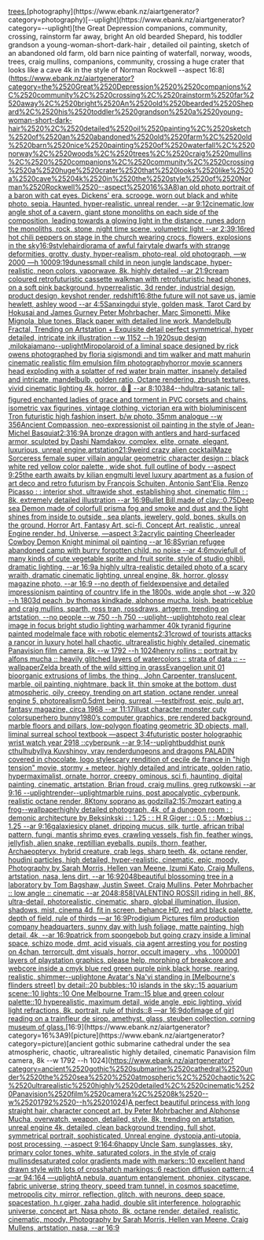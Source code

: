 [trees.](https://www.ebank.nz/aiartgenerator?category=trees.)[photography](https://www.ebank.nz/aiartgenerator?category=photography)[--uplight](https://www.ebank.nz/aiartgenerator?category=--uplight)[the Great Depression  companions, community, crossing, rainstorm far away, bright An old bearded Shepard, his toddler grandson a young-woman-short-dark-hair , detailed oil painting, sketch of an abandoned old farm, old barn nice painting of waterfall, norway, woods, trees, craig mullins,  companions, community, crossing a huge crater that looks like a cave 4k in the style of Norman Rockwell --aspect 16:8](https://www.ebank.nz/aiartgenerator?category=the%2520Great%2520Depression%2520%2520companions%2C%2520community%2C%2520crossing%2C%2520rainstorm%2520far%2520away%2C%2520bright%2520An%2520old%2520bearded%2520Shepard%2C%2520his%2520toddler%2520grandson%2520a%2520young-woman-short-dark-hair%2520%2C%2520detailed%2520oil%2520painting%2C%2520sketch%2520of%2520an%2520abandoned%2520old%2520farm%2C%2520old%2520barn%2520nice%2520painting%2520of%2520waterfall%2C%2520norway%2C%2520woods%2C%2520trees%2C%2520craig%2520mullins%2C%2520%2520companions%2C%2520community%2C%2520crossing%2520a%2520huge%2520crater%2520that%2520looks%2520like%2520a%2520cave%25204k%2520in%2520the%2520style%2520of%2520Norman%2520Rockwell%2520--aspect%252016%3A8)[an old photo portrait of a baron with cat eyes. Dickens' era. scrooge. worn out black and white photo. sepia. Haunted. hyper-realistic. unreal render. --ar 9:12](https://www.ebank.nz/aiartgenerator?category=an%2520old%2520photo%2520portrait%2520of%2520a%2520baron%2520with%2520cat%2520eyes.%2520Dickens%27%2520era.%2520scrooge.%2520worn%2520out%2520black%2520and%2520white%2520photo.%2520sepia.%2520Haunted.%2520hyper-realistic.%2520unreal%2520render.%2520--ar%25209%3A12)[cinematic,](https://www.ebank.nz/aiartgenerator?category=cinematic%2C)[low angle shot of a cavern, giant stone monoliths on each side of the composition, leading towards a glowing light in the distance, runes adorn the monoliths, rock, stone, night time scene, volumetric light --ar 2:3](https://www.ebank.nz/aiartgenerator?category=low%2520angle%2520shot%2520of%2520a%2520cavern%2C%2520giant%2520stone%2520monoliths%2520on%2520each%2520side%2520of%2520the%2520composition%2C%2520leading%2520towards%2520a%2520glowing%2520light%2520in%2520the%2520distance%2C%2520runes%2520adorn%2520the%2520monoliths%2C%2520rock%2C%2520stone%2C%2520night%2520time%2520scene%2C%2520volumetric%2520light%2520--ar%25202%3A3)[9:16](https://www.ebank.nz/aiartgenerator?category=9%3A16)[red hot chili peppers on stage in the church wearing crocs, flowers, explosions in the sky](https://www.ebank.nz/aiartgenerator?category=red%2520hot%2520chili%2520peppers%2520on%2520stage%2520in%2520the%2520church%2520wearing%2520crocs%2C%2520flowers%2C%2520explosions%2520in%2520the%2520sky)[16:9](https://www.ebank.nz/aiartgenerator?category=16%3A9)[style](https://www.ebank.nz/aiartgenerator?category=style)[hair](https://www.ebank.nz/aiartgenerator?category=hair)[diorama of awful fairytale dwarfs with strange deformities, grotty, dusty, hyper-realism, photo-real, old photograph, —w 2000 —h 1000](https://www.ebank.nz/aiartgenerator?category=diorama%2520of%2520awful%2520fairytale%2520dwarfs%2520with%2520strange%2520deformities%2C%2520grotty%2C%2520dusty%2C%2520hyper-realism%2C%2520photo-real%2C%2520old%2520photograph%2C%2520%E2%80%94w%25202000%2520%E2%80%94h%25201000)[9:19](https://www.ebank.nz/aiartgenerator?category=9%3A19)[dunes](https://www.ebank.nz/aiartgenerator?category=dunes)[small child in neon jungle landscape, hyper-realistic, neon colors, vaporwave, 8k, highly detailed --ar 21:9](https://www.ebank.nz/aiartgenerator?category=small%2520child%2520in%2520neon%2520jungle%2520landscape%2C%2520hyper-realistic%2C%2520neon%2520colors%2C%2520vaporwave%2C%25208k%2C%2520highly%2520detailed%2520--ar%252021%3A9)[cream coloured retrofuturistic cassette walkman with retrofuturistic head phones, on a soft pink background, hyperrealistic, 3d render, industrial design, product design, keyshot render, redshift](https://www.ebank.nz/aiartgenerator?category=cream%2520coloured%2520retrofuturistic%2520cassette%2520walkman%2520with%2520retrofuturistic%2520head%2520phones%2C%2520on%2520a%2520soft%2520pink%2520background%2C%2520hyperrealistic%2C%25203d%2520render%2C%2520industrial%2520design%2C%2520product%2520design%2C%2520keyshot%2520render%2C%2520redshift)[16:8](https://www.ebank.nz/aiartgenerator?category=16%3A8)[the future will not save us, jamie hewlett, ashley wood --ar 4:5](https://www.ebank.nz/aiartgenerator?category=the%2520future%2520will%2520not%2520save%2520us%2C%2520jamie%2520hewlett%2C%2520ashley%2520wood%2520--ar%25204%3A5)[Sanxingdui style, golden mask, Tarot Card by Hokusai and James Gurney Peter Mohrbacher, Marc Simonetti, Mike Mignola, blue tones, Black paper with detailed line work, Mandelbulb Fractal, Trending on Artstation + Exquisite detail perfect symmetrical, hyper detailed, intricate ink illustration  --w 1152  --h 1920](https://www.ebank.nz/aiartgenerator?category=Sanxingdui%2520style%2C%2520golden%2520mask%2C%2520Tarot%2520Card%2520by%2520Hokusai%2520and%2520James%2520Gurney%2520Peter%2520Mohrbacher%2C%2520Marc%2520Simonetti%2C%2520Mike%2520Mignola%2C%2520blue%2520tones%2C%2520Black%2520paper%2520with%2520detailed%2520line%2520work%2C%2520Mandelbulb%2520Fractal%2C%2520Trending%2520on%2520Artstation%2520%2B%2520Exquisite%2520detail%2520perfect%2520symmetrical%2C%2520hyper%2520detailed%2C%2520intricate%2520ink%2520illustration%2520%2520--w%25201152%2520%2520--h%25201920)[sup design ,milokai](https://www.ebank.nz/aiartgenerator?category=sup%2520design%2520%2Cmilokai)[amano](https://www.ebank.nz/aiartgenerator?category=amano)[--uplight](https://www.ebank.nz/aiartgenerator?category=--uplight)[Miro](https://www.ebank.nz/aiartgenerator?category=Miro)[polaroid of a liminal space designed by rick owens photographed by floria sigismondi and tim walker  and matt mahurin cinematic realistic film emulsion film photography](https://www.ebank.nz/aiartgenerator?category=polaroid%2520of%2520a%2520liminal%2520space%2520designed%2520by%2520rick%2520owens%2520photographed%2520by%2520floria%2520sigismondi%2520and%2520tim%2520walker%2520%2520and%2520matt%2520mahurin%2520cinematic%2520realistic%2520film%2520emulsion%2520film%2520photography)[horror movie scanners head exploding with a splatter of red water brain matter, insanely detailed and intricate, mandelbulb, golden ratio, Octane rendering, zbrush textures, vivid cinematic lighting 4k, horror, 🩸🤯 --ar 8:10](https://www.ebank.nz/aiartgenerator?category=horror%2520movie%2520scanners%2520head%2520exploding%2520with%2520a%2520splatter%2520of%2520red%2520water%2520brain%2520matter%2C%2520insanely%2520detailed%2520and%2520intricate%2C%2520mandelbulb%2C%2520golden%2520ratio%2C%2520Octane%2520rendering%2C%2520zbrush%2520textures%2C%2520vivid%2520cinematic%2520lighting%25204k%2C%2520horror%2C%2520%F0%9F%A9%B8%F0%9F%A4%AF%2520--ar%25208%3A10)[384](https://www.ebank.nz/aiartgenerator?category=384)[--hd](https://www.ebank.nz/aiartgenerator?category=--hd)[ultra-satanic tall-figured enchanted ladies of grace and torment in PVC corsets and chains, isometric vax figurines, vintage clothing, victorian era with bioluminiscent Tron futuristic high fashion insert, b/w photo, 35mm analogue --w 356](https://www.ebank.nz/aiartgenerator?category=ultra-satanic%2520tall-figured%2520enchanted%2520ladies%2520of%2520grace%2520and%2520torment%2520in%2520PVC%2520corsets%2520and%2520chains%2C%2520isometric%2520vax%2520figurines%2C%2520vintage%2520clothing%2C%2520victorian%2520era%2520with%2520bioluminiscent%2520Tron%2520futuristic%2520high%2520fashion%2520insert%2C%2520b/w%2520photo%2C%252035mm%2520analogue%2520--w%2520356)[Ancient Compassion, neo-expressionist oil painting in the style of Jean-Michel Basquiat](https://www.ebank.nz/aiartgenerator?category=Ancient%2520Compassion%2C%2520neo-expressionist%2520oil%2520painting%2520in%2520the%2520style%2520of%2520Jean-Michel%2520Basquiat)[2:3](https://www.ebank.nz/aiartgenerator?category=2%3A3)[16:9](https://www.ebank.nz/aiartgenerator?category=16%3A9)[A bronze dragon with antlers and hard-surfaced armor, sculpted by Dashi Namdakov, complex, elite, ornate, elegant, luxurious, unreal engine,](https://www.ebank.nz/aiartgenerator?category=A%2520bronze%2520dragon%2520with%2520antlers%2520and%2520hard-surfaced%2520armor%2C%2520sculpted%2520by%2520Dashi%2520Namdakov%2C%2520complex%2C%2520elite%2C%2520ornate%2C%2520elegant%2C%2520luxurious%2C%2520unreal%2520engine%2C)[artstation](https://www.ebank.nz/aiartgenerator?category=artstation)[21:9](https://www.ebank.nz/aiartgenerator?category=21%3A9)[weird crazy alien cocktail](https://www.ebank.nz/aiartgenerator?category=weird%2520crazy%2520alien%2520cocktail)[Maze Sorceress female super villain angular geometric character design :: black white red yellow color palette ,  wide shot, full outline of body   --aspect 9:25](https://www.ebank.nz/aiartgenerator?category=Maze%2520Sorceress%2520female%2520super%2520villain%2520angular%2520geometric%2520character%2520design%2520%3A%3A%2520black%2520white%2520red%2520yellow%2520color%2520palette%2520%2C%2520%2520wide%2520shot%2C%2520full%2520outline%2520of%2520body%2520%2520%2520--aspect%25209%3A25)[the earth awaits by kilian eng](https://www.ebank.nz/aiartgenerator?category=the%2520earth%2520awaits%2520by%2520kilian%2520eng)[multi level luxury apartment as a fusion of art deco and retro futurism by François Schuiten, Antonio Sant'Elia, Renzo Picasso : : interior shot, ultrawide shot, establishing shot, cinematic film : : 8k, extremely detailed illustration --ar 16:9](https://www.ebank.nz/aiartgenerator?category=multi%2520level%2520luxury%2520apartment%2520as%2520a%2520fusion%2520of%2520art%2520deco%2520and%2520retro%2520futurism%2520by%2520Fran%C3%A7ois%2520Schuiten%2C%2520Antonio%2520Sant%27Elia%2C%2520Renzo%2520Picasso%2520%3A%2520%3A%2520interior%2520shot%2C%2520ultrawide%2520shot%2C%2520establishing%2520shot%2C%2520cinematic%2520film%2520%3A%2520%3A%25208k%2C%2520extremely%2520detailed%2520illustration%2520--ar%252016%3A9)[Bullet Bill,made of clay](https://www.ebank.nz/aiartgenerator?category=Bullet%2520Bill%2Cmade%2520of%2520clay)[::0.75](https://www.ebank.nz/aiartgenerator?category=%3A%3A0.75)[Deep sea Demon made of colorfull prisma fog and smoke and dust and the light shines from inside to outside , sea plants, jewelery, gold, bones, skulls on the ground, Horror Art, Fantasy Art, sci-fi, Concept Art, realistic , unreal Engine render, hd, Universe, —aspect 3:2](https://www.ebank.nz/aiartgenerator?category=Deep%2520sea%2520Demon%2520made%2520of%2520colorfull%2520prisma%2520fog%2520and%2520smoke%2520and%2520dust%2520and%2520the%2520light%2520shines%2520from%2520inside%2520to%2520outside%2520%2C%2520sea%2520plants%2C%2520jewelery%2C%2520gold%2C%2520bones%2C%2520skulls%2520on%2520the%2520ground%2C%2520Horror%2520Art%2C%2520Fantasy%2520Art%2C%2520sci-fi%2C%2520Concept%2520Art%2C%2520realistic%2520%2C%2520unreal%2520Engine%2520render%2C%2520hd%2C%2520Universe%2C%2520%E2%80%94aspect%25203%3A2)[acrylic painting Cheerleader Cowboy Demon Knight minimal oil painting --ar 16:8](https://www.ebank.nz/aiartgenerator?category=acrylic%2520painting%2520Cheerleader%2520Cowboy%2520Demon%2520Knight%2520minimal%2520oil%2520painting%2520--ar%252016%3A8)[Syrian refugee abandoned camp with burry forgotten child,  no noise --ar 4:6](https://www.ebank.nz/aiartgenerator?category=Syrian%2520refugee%2520abandoned%2520camp%2520with%2520burry%2520forgotten%2520child%2C%2520%2520no%2520noise%2520--ar%25204%3A6)[movie](https://www.ebank.nz/aiartgenerator?category=movie)[full of many kinds of cute vegetable sprite and fruit sprite, style of studio ghibli, dramatic lighting,  --ar 16:9](https://www.ebank.nz/aiartgenerator?category=full%2520of%2520many%2520kinds%2520of%2520cute%2520vegetable%2520sprite%2520and%2520fruit%2520sprite%2C%2520style%2520of%2520studio%2520ghibli%2C%2520dramatic%2520lighting%2C%2520%2520--ar%252016%3A9)[a highly ultra-realistic detailed photo of a scary wraith, dramatic cinematic lighting, unreal engine, 8k, horror, glossy magazine photo, --ar 16:9 --no depth of field](https://www.ebank.nz/aiartgenerator?category=a%2520highly%2520ultra-realistic%2520detailed%2520photo%2520of%2520a%2520scary%2520wraith%2C%2520dramatic%2520cinematic%2520lighting%2C%2520unreal%2520engine%2C%25208k%2C%2520horror%2C%2520glossy%2520magazine%2520photo%2C%2520--ar%252016%3A9%2520--no%2520depth%2520of%2520field)[expensive and detailed impressionism painting of country life in the 1800s, wide angle shot --w 320 --h 180](https://www.ebank.nz/aiartgenerator?category=expensive%2520and%2520detailed%2520impressionism%2520painting%2520of%2520country%2520life%2520in%2520the%25201800s%2C%2520wide%2520angle%2520shot%2520--w%2520320%2520--h%2520180)[3d peach ,by thomas kindkade, alphonse mucha, loish, beatriceblue and craig mullins, sparth, ross tran, rossdraws, artgerm, trending on artstation, --no people --w 750 --h 750 --uplight](https://www.ebank.nz/aiartgenerator?category=3d%2520peach%2520%2Cby%2520thomas%2520kindkade%2C%2520alphonse%2520mucha%2C%2520loish%2C%2520beatriceblue%2520and%2520craig%2520mullins%2C%2520sparth%2C%2520ross%2520tran%2C%2520rossdraws%2C%2520artgerm%2C%2520trending%2520on%2520artstation%2C%2520--no%2520people%2520--w%2520750%2520--h%2520750%2520--uplight)[--uplight](https://www.ebank.nz/aiartgenerator?category=--uplight)[photo real clear image in focus bright studio lighting warhammer 40k tyranid figurine painted model](https://www.ebank.nz/aiartgenerator?category=photo%2520real%2520clear%2520image%2520in%2520focus%2520bright%2520studio%2520lighting%2520warhammer%252040k%2520tyranid%2520figurine%2520painted%2520model)[male face with robotic elements](https://www.ebank.nz/aiartgenerator?category=male%2520face%2520with%2520robotic%2520elements)[2:3](https://www.ebank.nz/aiartgenerator?category=2%3A3)[1](https://www.ebank.nz/aiartgenerator?category=1)[crowd of tourists attacks a rancor  in luxury hotel hall chaotic, ultrarealistic highly detailed, cinematic Panavision film camera, 8k --w 1792 --h 1024](https://www.ebank.nz/aiartgenerator?category=crowd%2520of%2520tourists%2520attacks%2520a%2520rancor%2520%2520in%2520luxury%2520hotel%2520hall%2520chaotic%2C%2520ultrarealistic%2520highly%2520detailed%2C%2520cinematic%2520Panavision%2520film%2520camera%2C%25208k%2520--w%25201792%2520--h%25201024)[henry rollins :: portrait by alfons mucha :: heavily glitched layers of watercolors :: strata of data :: --wallpaper](https://www.ebank.nz/aiartgenerator?category=henry%2520rollins%2520%3A%3A%2520portrait%2520by%2520alfons%2520mucha%2520%3A%3A%2520heavily%2520glitched%2520layers%2520of%2520watercolors%2520%3A%3A%2520strata%2520of%2520data%2520%3A%3A%2520--wallpaper)[Zelda breath of the wild sitting in grass](https://www.ebank.nz/aiartgenerator?category=Zelda%2520breath%2520of%2520the%2520wild%2520sitting%2520in%2520grass)[Evangelion unit 01  bioorganic extrusions of limbs, the thing,, John Carpenter, translucent, marble, oil painting, nightmare, back lit, thin smoke at the bottom, dust atmospheric, oily, creepy, trending on art station, octane render, unreal engine 5, photorealism](https://www.ebank.nz/aiartgenerator?category=Evangelion%2520unit%252001%2520%2520bioorganic%2520extrusions%2520of%2520limbs%2C%2520the%2520thing%2C%2C%2520John%2520Carpenter%2C%2520translucent%2C%2520marble%2C%2520oil%2520painting%2C%2520nightmare%2C%2520back%2520lit%2C%2520thin%2520smoke%2520at%2520the%2520bottom%2C%2520dust%2520atmospheric%2C%2520oily%2C%2520creepy%2C%2520trending%2520on%2520art%2520station%2C%2520octane%2520render%2C%2520unreal%2520engine%25205%2C%2520photorealism)[0.5](https://www.ebank.nz/aiartgenerator?category=0.5)[dmt being, surreal, —test](https://www.ebank.nz/aiartgenerator?category=dmt%2520being%2C%2520surreal%2C%2520%E2%80%94test)[bifrost, epic, pulp art, fantasy magazine, circa 1968 --ar 11:17](https://www.ebank.nz/aiartgenerator?category=bifrost%2C%2520epic%2C%2520pulp%2520art%2C%2520fantasy%2520magazine%2C%2520circa%25201968%2520--ar%252011%3A17)[illust character monster cuty color](https://www.ebank.nz/aiartgenerator?category=illust%2520character%2520monster%2520cuty%2520color)[superhero bunny](https://www.ebank.nz/aiartgenerator?category=superhero%2520bunny)[1980’s computer graphics, pre rendered background, marble floors and pillars, low-polygon floating geometric 3D objects, mall, liminal surreal school textbook —aspect 3:4](https://www.ebank.nz/aiartgenerator?category=1980%E2%80%99s%2520computer%2520graphics%2C%2520pre%2520rendered%2520background%2C%2520marble%2520floors%2520and%2520pillars%2C%2520low-polygon%2520floating%2520geometric%25203D%2520objects%2C%2520mall%2C%2520liminal%2520surreal%2520school%2520textbook%2520%E2%80%94aspect%25203%3A4)[futuristic poster holographic wrist watch year 2918 ::cyberpunk --ar 9:14](https://www.ebank.nz/aiartgenerator?category=futuristic%2520poster%2520holographic%2520wrist%2520watch%2520year%25202918%2520%3A%3Acyberpunk%2520--ar%25209%3A14)[--uplight](https://www.ebank.nz/aiartgenerator?category=--uplight)[buddhist punk cthulhu](https://www.ebank.nz/aiartgenerator?category=buddhist%2520punk%2520cthulhu)[byIlya Kuvshinov, vray render](https://www.ebank.nz/aiartgenerator?category=byIlya%2520Kuvshinov%2C%2520vray%2520render)[dungeons and dragons PALADIN covered in chocolate, logo style](https://www.ebank.nz/aiartgenerator?category=dungeons%2520and%2520dragons%2520PALADIN%2520covered%2520in%2520chocolate%2C%2520logo%2520style)[scary rendition of cecile de france in "high tension" movie, stormy + meteor, highly detailed and intricate, golden ratio, hypermaximalist, ornate, horror, creepy, ominous, sci fi, haunting, digital painting, cinematic, artstation, Brian froud, craig mullins, greg rutkowski --ar 9:16 --uplight](https://www.ebank.nz/aiartgenerator?category=scary%2520rendition%2520of%2520cecile%2520de%2520france%2520in%2520%22high%2520tension%22%2520movie%2C%2520stormy%2520%2B%2520meteor%2C%2520highly%2520detailed%2520and%2520intricate%2C%2520golden%2520ratio%2C%2520hypermaximalist%2C%2520ornate%2C%2520horror%2C%2520creepy%2C%2520ominous%2C%2520sci%2520fi%2C%2520haunting%2C%2520digital%2520painting%2C%2520cinematic%2C%2520artstation%2C%2520Brian%2520froud%2C%2520craig%2520mullins%2C%2520greg%2520rutkowski%2520--ar%25209%3A16%2520--uplight)[render](https://www.ebank.nz/aiartgenerator?category=render)[--uplight](https://www.ebank.nz/aiartgenerator?category=--uplight)[marble ruins, post apocalyptic, cyberpunk, realistic octane render, 8K](https://www.ebank.nz/aiartgenerator?category=marble%2520ruins%2C%2520post%2520apocalyptic%2C%2520cyberpunk%2C%2520realistic%2520octane%2520render%2C%25208K)[tony soprano as godzilla](https://www.ebank.nz/aiartgenerator?category=tony%2520soprano%2520as%2520godzilla)[2:1](https://www.ebank.nz/aiartgenerator?category=2%3A1)[5:7](https://www.ebank.nz/aiartgenerator?category=5%3A7)[mozart eating a frog](https://www.ebank.nz/aiartgenerator?category=mozart%2520eating%2520a%2520frog)[--wallpaper](https://www.ebank.nz/aiartgenerator?category=--wallpaper)[highly detailed photograph, 4k, of a dungeon room : : demonic architecture by Beksinkski : : 1.25 : : H R Giger : : 0.5 : :  Mœbius : : 1.25 --ar 9:16](https://www.ebank.nz/aiartgenerator?category=highly%2520detailed%2520photograph%2C%25204k%2C%2520of%2520a%2520dungeon%2520room%2520%3A%2520%3A%2520demonic%2520architecture%2520by%2520Beksinkski%2520%3A%2520%3A%25201.25%2520%3A%2520%3A%2520H%2520R%2520Giger%2520%3A%2520%3A%25200.5%2520%3A%2520%3A%2520%2520M%C5%93bius%2520%3A%2520%3A%25201.25%2520--ar%25209%3A16)[galaxies](https://www.ebank.nz/aiartgenerator?category=galaxies)[icy planet, dripping mucus, silk, turtle, african tribal pattern, fungi, mantis shrimp eyes, crawling vessels, fish fin, feather wings, jellyfish, alien snake, reptillian eyeballs, pupils, thorn, feather, Archaeopteryx, hybrid creature, crab legs, sharp teeth, 4k, octane render, houdini particles, high detailed, hyper-realistic, cinematic, epic, moody, Photography by Sarah Morris, Hellen van Meene, Izumi Kato, Craig Mullens, artstation, nasa, lens dirt, --ar 16:9](https://www.ebank.nz/aiartgenerator?category=icy%2520planet%2C%2520dripping%2520mucus%2C%2520silk%2C%2520turtle%2C%2520african%2520tribal%2520pattern%2C%2520fungi%2C%2520mantis%2520shrimp%2520eyes%2C%2520crawling%2520vessels%2C%2520fish%2520fin%2C%2520feather%2520wings%2C%2520jellyfish%2C%2520alien%2520snake%2C%2520reptillian%2520eyeballs%2C%2520pupils%2C%2520thorn%2C%2520feather%2C%2520Archaeopteryx%2C%2520hybrid%2520creature%2C%2520crab%2520legs%2C%2520sharp%2520teeth%2C%25204k%2C%2520octane%2520render%2C%2520houdini%2520particles%2C%2520high%2520detailed%2C%2520hyper-realistic%2C%2520cinematic%2C%2520epic%2C%2520moody%2C%2520Photography%2520by%2520Sarah%2520Morris%2C%2520Hellen%2520van%2520Meene%2C%2520Izumi%2520Kato%2C%2520Craig%2520Mullens%2C%2520artstation%2C%2520nasa%2C%2520lens%2520dirt%2C%2520--ar%252016%3A9)[2048](https://www.ebank.nz/aiartgenerator?category=2048)[beautiful blossoming tree in a laboratory by Tom Bagshaw, Justin Sweet, Craig Mullins, Peter Mohrbacher :: low angle :: cinematic --ar 2048:858](https://www.ebank.nz/aiartgenerator?category=beautiful%2520blossoming%2520tree%2520in%2520a%2520laboratory%2520by%2520Tom%2520Bagshaw%2C%2520Justin%2520Sweet%2C%2520Craig%2520Mullins%2C%2520Peter%2520Mohrbacher%2520%3A%3A%2520low%2520angle%2520%3A%3A%2520cinematic%2520--ar%25202048%3A858)[[VALENTINO ROSSI] riding in hell, 8K, ultra-detail, photorealistic, cinematic, sharp, global illumination, illusion, shadows, mist, cinema 4d, fit in screen, behance HD, red and black palette, depth of field, rule of thirds —ar 16:9](https://www.ebank.nz/aiartgenerator?category=%5BVALENTINO%2520ROSSI%5D%2520riding%2520in%2520hell%2C%25208K%2C%2520ultra-detail%2C%2520photorealistic%2C%2520cinematic%2C%2520sharp%2C%2520global%2520illumination%2C%2520illusion%2C%2520shadows%2C%2520mist%2C%2520cinema%25204d%2C%2520fit%2520in%2520screen%2C%2520behance%2520HD%2C%2520red%2520and%2520black%2520palette%2C%2520depth%2520of%2520field%2C%2520rule%2520of%2520thirds%2520%E2%80%94ar%252016%3A9)[Prodigium Pictures film production company headquarters, sunny day with lush foliage, matte painting, high detail, 4k, --ar 16:9](https://www.ebank.nz/aiartgenerator?category=Prodigium%2520Pictures%2520film%2520production%2520company%2520headquarters%2C%2520sunny%2520day%2520with%2520lush%2520foliage%2C%2520matte%2520painting%2C%2520high%2520detail%2C%25204k%2C%2520--ar%252016%3A9)[patrick from spongebob but going crazy inside a liminal space, schizo mode, dmt, acid visuals, cia agent arresting you for posting on 4chan, terrorcult, dmt visuals, horror, occult imagery , vhs , 1000001 layers of playstation graphics, please help, morphing of breakcore and webcore inside a cmyk blue red green purple pink,](https://www.ebank.nz/aiartgenerator?category=patrick%2520from%2520spongebob%2520but%2520going%2520crazy%2520inside%2520a%2520liminal%2520space%2C%2520schizo%2520mode%2C%2520dmt%2C%2520acid%2520visuals%2C%2520cia%2520agent%2520arresting%2520you%2520for%2520posting%2520on%25204chan%2C%2520terrorcult%2C%2520dmt%2520visuals%2C%2520horror%2C%2520occult%2520imagery%2520%2C%2520vhs%2520%2C%25201000001%2520layers%2520of%2520playstation%2520graphics%2C%2520please%2520help%2C%2520morphing%2520of%2520breakcore%2520and%2520webcore%2520inside%2520a%2520cmyk%2520blue%2520red%2520green%2520purple%2520pink%2C)[black horse, rearing, realistic, shimmer](https://www.ebank.nz/aiartgenerator?category=black%2520horse%2C%2520rearing%2C%2520realistic%2C%2520shimmer)[--uplight](https://www.ebank.nz/aiartgenerator?category=--uplight)[one Avatar's Na'vi standing in [Melbourne's flinders street] by detail::20 bubbles::10 islands in the sky::15 aquarium scene::10 lights::10 One Melbourne Tram::15 blue and green colour palette::10 hyperealistic, maximum detail, wide angle, epic lighting, vivid light refractions, 8k, portrait, rule of thirds::8 —ar 16:9](https://www.ebank.nz/aiartgenerator?category=one%2520Avatar%27s%2520Na%27vi%2520standing%2520in%2520%5BMelbourne%27s%2520flinders%2520street%5D%2520by%2520detail%3A%3A20%2520bubbles%3A%3A10%2520islands%2520in%2520the%2520sky%3A%3A15%2520aquarium%2520scene%3A%3A10%2520lights%3A%3A10%2520One%2520Melbourne%2520Tram%3A%3A15%2520blue%2520and%2520green%2520colour%2520palette%3A%3A10%2520hyperealistic%2C%2520maximum%2520detail%2C%2520wide%2520angle%2C%2520epic%2520lighting%2C%2520vivid%2520light%2520refractions%2C%25208k%2C%2520portrait%2C%2520rule%2520of%2520thirds%3A%3A8%2520%E2%80%94ar%252016%3A9)[dof](https://www.ebank.nz/aiartgenerator?category=dof)[image of girl reading on a train](https://www.ebank.nz/aiartgenerator?category=image%2520of%2520girl%2520reading%2520on%2520a%2520train)[fleur de sirop. amethyst. glass, steuben collection. corning museum of glass.](https://www.ebank.nz/aiartgenerator?category=fleur%2520de%2520sirop.%2520amethyst.%2520glass%2C%2520steuben%2520collection.%2520corning%2520museum%2520of%2520glass.)[16:9](https://www.ebank.nz/aiartgenerator?category=16%3A9)[picture](https://www.ebank.nz/aiartgenerator?category=picture)[ancient gothic submarine cathedral under the sea  atmospheric, chaotic, ultrarealistic highly detailed, cinematic Panavision film camera, 8k --w 1792 --h 1024](https://www.ebank.nz/aiartgenerator?category=ancient%2520gothic%2520submarine%2520cathedral%2520under%2520the%2520sea%2520%2520atmospheric%2C%2520chaotic%2C%2520ultrarealistic%2520highly%2520detailed%2C%2520cinematic%2520Panavision%2520film%2520camera%2C%25208k%2520--w%25201792%2520--h%25201024)[A perfect beautiful princess with long straight hair, character concept art, by Peter Mohrbacher and Alphonse Mucha, overwatch, weapon, detailed, style, 8k, trending on artstation, unreal engine 4k, detailed, clean background trending, full shot, symmetrical portrait, sophisticated, Unreal engine, dystopia,anti-utopia, post processing, --aspect 9:16](https://www.ebank.nz/aiartgenerator?category=A%2520perfect%2520beautiful%2520princess%2520with%2520long%2520straight%2520hair%2C%2520character%2520concept%2520art%2C%2520by%2520Peter%2520Mohrbacher%2520and%2520Alphonse%2520Mucha%2C%2520overwatch%2C%2520weapon%2C%2520detailed%2C%2520style%2C%25208k%2C%2520trending%2520on%2520artstation%2C%2520unreal%2520engine%25204k%2C%2520detailed%2C%2520clean%2520background%2520trending%2C%2520full%2520shot%2C%2520symmetrical%2520portrait%2C%2520sophisticated%2C%2520Unreal%2520engine%2C%2520dystopia%2Canti-utopia%2C%2520post%2520processing%2C%2520--aspect%25209%3A16)[4:6](https://www.ebank.nz/aiartgenerator?category=4%3A6)[happy Uncle Sam, sunglasses, sky, primary color tones, white, saturated colors, in the style of craig mullins](https://www.ebank.nz/aiartgenerator?category=happy%2520Uncle%2520Sam%2C%2520sunglasses%2C%2520sky%2C%2520primary%2520color%2520tones%2C%2520white%2C%2520saturated%2520colors%2C%2520in%2520the%2520style%2520of%2520craig%2520mullins)[desaturated color gradients made with markers::10 excellent hand drawn style with lots of crosshatch markings::6 reaction diffusion  pattern::4 —ar 94:164 —uplight](https://www.ebank.nz/aiartgenerator?category=desaturated%2520color%2520gradients%2520made%2520with%2520markers%3A%3A10%2520excellent%2520hand%2520drawn%2520style%2520with%2520lots%2520of%2520crosshatch%2520markings%3A%3A6%2520reaction%2520diffusion%2520%2520pattern%3A%3A4%2520%E2%80%94ar%252094%3A164%2520%E2%80%94uplight)[A nebula, quantum entanglement, phoniex, cityscape, fabric universe, string theory, speed tram tunnel, in cosmos spacetime, metropolis city, mirror, reflection, glitch, with neurons, deep space, spacestation, h.r.giger, zaha hadid, double slit interference, holographic universe, concept art, Nasa photo, 8k, octane render, detailed, realistic, cinematic, moody, Photography by Sarah Morris, Hellen van Meene, Craig Mullens, artstation, nasa, --ar 16:9](https://www.ebank.nz/aiartgenerator?category=A%2520nebula%2C%2520quantum%2520entanglement%2C%2520phoniex%2C%2520cityscape%2C%2520fabric%2520universe%2C%2520string%2520theory%2C%2520speed%2520tram%2520tunnel%2C%2520in%2520cosmos%2520spacetime%2C%2520metropolis%2520city%2C%2520mirror%2C%2520reflection%2C%2520glitch%2C%2520with%2520neurons%2C%2520deep%2520space%2C%2520spacestation%2C%2520h.r.giger%2C%2520zaha%2520hadid%2C%2520double%2520slit%2520interference%2C%2520holographic%2520universe%2C%2520concept%2520art%2C%2520Nasa%2520photo%2C%25208k%2C%2520octane%2520render%2C%2520detailed%2C%2520realistic%2C%2520cinematic%2C%2520moody%2C%2520Photography%2520by%2520Sarah%2520Morris%2C%2520Hellen%2520van%2520Meene%2C%2520Craig%2520Mullens%2C%2520artstation%2C%2520nasa%2C%2520--ar%252016%3A9)
